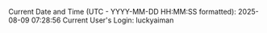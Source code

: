 Current Date and Time (UTC - YYYY-MM-DD HH:MM:SS formatted): 2025-08-09 07:28:56
Current User's Login: luckyaiman
